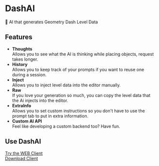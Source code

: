 # DashAI
🤖 AI that generates Geometry Dash Level Data
## Features
- <b>Thoughts</b>  
Allows you to see what the AI is thinking while placing objects, request takes longer.  
- <b>History</b>  
Allows you to keep track of your prompts if you want to reuse one during a session.  
- <b>Inject</b>  
Allows you to inject level data into the editor manually.  
- <b>Raw</b>  
If you love your generation so much, you can copy the level data that the Ai injects into the editor.  
- <b>ExtraInfo</b>  
Allows you to set custom instructions so you don't have to use the prompt tab to put in extra information.  
- <b>Custom AI API</b>  
Feel like developing a custom backend too? Have fun.
## Use DashAI
<a href="./client.html">Try the WEB Client</a>  
<a href="https://github.com/jarvisdevlin/DashAI/releases">Download Client</a>
